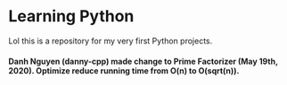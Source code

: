 # Learning Python

Lol this is a repository for my very first Python projects.


#### Danh Nguyen (danny-cpp) made change to Prime Factorizer (May 19th, 2020). Optimize reduce running time from O(n) to O(sqrt(n)).
